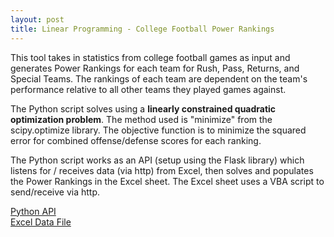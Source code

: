 ```yaml
---
layout: post
title: Linear Programming - College Football Power Rankings
---
```

This tool takes in statistics from college football games as input and generates Power Rankings for each team for Rush, Pass, Returns, and Special Teams. The rankings of each team are dependent on the team's performance relative to all other teams they played games against.  

The Python script solves using a **linearly constrained quadratic optimization problem**. The method used is "minimize" from the scipy.optimize library. The objective function is to minimize the squared error for combined offense/defense scores for each ranking.

The Python script works as an API (setup using the Flask library) which listens for / receives data (via http) from Excel, then solves and populates the Power Rankings in the Excel sheet. The Excel sheet uses a VBA script to send/receive via http.

[Python API](https://github.com/ptpro3/ptpro3.github.io/blob/master/Projects/SolverAPI.py)  
[Excel Data File](https://github.com/ptpro3/ptpro3.github.io/blob/master/Projects/NCAA_Data.xlsm)
